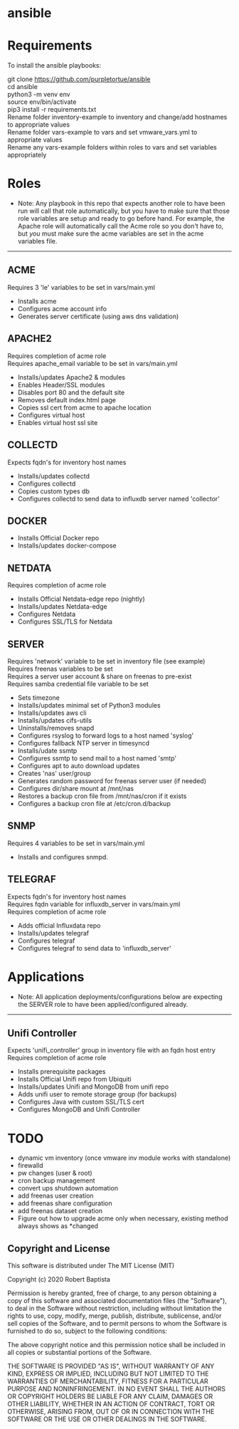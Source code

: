 # ansible

# Requirements

To install the ansible playbooks:

  git clone https://github.com/purpletortue/ansible  
	cd ansible  
	python3 -m venv env  
	source env/bin/activate  
  pip3 install -r requirements.txt  
  Rename folder inventory-example to inventory and change/add hostnames to appropriate values  
  Rename folder vars-example to vars and set vmware_vars.yml to appropriate values  
  Rename any vars-example folders within roles to vars and set variables appropriately  

# Roles
* Note: Any playbook in this repo that expects another role to have been run will call that role automatically, but you have to make sure that those role variables are setup and ready to go before hand. For example, the Apache role will automatically call the Acme role so you don't have to, but *you* must make sure the acme variables are set in the acme variables file.
----
ACME
--
Requires 3 'le' variables to be set in vars/main.yml  
- Installs acme  
- Configures acme account info  
- Generates server certificate (using aws dns validation)  

APACHE2
--
Requires completion of acme role  
Requires apache_email variable to be set in vars/main.yml  
- Installs/updates Apache2 & modules  
- Enables Header/SSL modules  
- Disables port 80 and the default site  
- Removes default index.html page  
- Copies ssl cert from acme to apache location  
- Configures virtual host  
- Enables virtual host ssl site  

COLLECTD
--
Expects fqdn's for inventory host names  
- Installs/updates collectd  
- Configures collectd  
- Copies custom types db  
- Configures collectd to send data to influxdb server named 'collector'  

DOCKER
--
- Installs Official Docker repo  
- Installs/updates docker-compose  

NETDATA
--
Requires completion of acme role  
- Installs Official Netdata-edge repo (nightly)  
- Installs/updates Netdata-edge  
- Configures Netdata  
- Configures SSL/TLS for Netdata  

SERVER
--
Requires 'network' variable to be set in inventory file (see example)  
Requires freenas variables to be set  
Requires a server user account & share on freenas to pre-exist  
Requires samba credential file variable to be set  
- Sets timezone
- Installs/updates minimal set of Python3 modules  
- Installs/updates aws cli  
- Installs/updates cifs-utils  
- Uninstalls/removes snapd  
- Configures rsyslog to forward logs to a host named 'syslog'  
- Configures fallback NTP server in timesyncd  
- Installs/udate ssmtp  
- Configures ssmtp to send mail to a host named 'smtp'  
- Configures apt to auto download updates  
- Creates 'nas' user/group  
- Generates random password for freenas server user (if needed)  
- Configures dir/share mount at /mnt/nas  
- Restores a backup cron file from /mnt/nas/cron if it exists  
- Configures a backup cron file at /etc/cron.d/backup  

SNMP  
--
Requires 4 variables to be set in vars/main.yml  
- Installs and configures snmpd.  

TELEGRAF
--
Expects fqdn's for inventory host names  
Requires fqdn variable for influxdb_server in vars/main.yml  
Requires completion of acme role  
- Adds official Influxdata repo  
- Installs/updates telegraf  
- Configures telegraf  
- Configures telegraf to send data to 'influxdb_server'  

# Applications
* Note: All application deployments/configurations below are expecting the SERVER role to have been applied/configured already.
----

Unifi Controller
--
Expects 'unifi_controller' group in inventory file with an fqdn host entry  
Requires completion of acme role  
- Installs prerequisite packages  
- Installs Official Unifi repo from Ubiquiti  
- Installs/updates Unifi and MongoDB from unifi repo  
- Adds unifi user to remote storage group (for backups)  
- Configures Java with custom SSL/TLS cert  
- Configures MongoDB and Unifi Controller  

# TODO

* dynamic vm inventory (once vmware inv module works with standalone)  
* firewalld  
* pw changes (user & root)  
* cron backup management  
* convert ups shutdown automation  
* add freenas user creation  
* add freenas share configuration  
* add freenas dataset creation  
* Figure out how to upgrade acme only when necessary, existing method always shows as *changed  


Copyright and License
---------------------

This software is distributed under The MIT License (MIT)

Copyright (c) 2020 Robert Baptista

Permission is hereby granted, free of charge, to any person obtaining a copy
of this software and associated documentation files (the "Software"), to deal
in the Software without restriction, including without limitation the rights
to use, copy, modify, merge, publish, distribute, sublicense, and/or sell
copies of the Software, and to permit persons to whom the Software is
furnished to do so, subject to the following conditions:

The above copyright notice and this permission notice shall be included in all
copies or substantial portions of the Software.

THE SOFTWARE IS PROVIDED "AS IS", WITHOUT WARRANTY OF ANY KIND, EXPRESS OR
IMPLIED, INCLUDING BUT NOT LIMITED TO THE WARRANTIES OF MERCHANTABILITY,
FITNESS FOR A PARTICULAR PURPOSE AND NONINFRINGEMENT. IN NO EVENT SHALL THE
AUTHORS OR COPYRIGHT HOLDERS BE LIABLE FOR ANY CLAIM, DAMAGES OR OTHER
LIABILITY, WHETHER IN AN ACTION OF CONTRACT, TORT OR OTHERWISE, ARISING FROM,
OUT OF OR IN CONNECTION WITH THE SOFTWARE OR THE USE OR OTHER DEALINGS IN THE
SOFTWARE.
